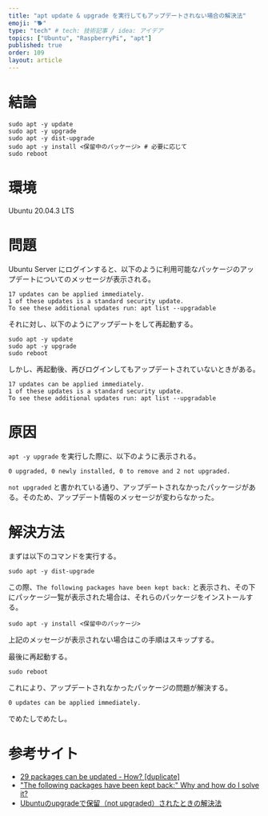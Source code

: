 ```yaml
---
title: "apt update & upgrade を実行してもアップデートされない場合の解決法"
emoji: "🐕"
type: "tech" # tech: 技術記事 / idea: アイデア
topics: ["Ubuntu", "RaspberryPi", "apt"]
published: true
order: 109
layout: article
---
```


# 結論
```shell:Shell
sudo apt -y update
sudo apt -y upgrade
sudo apt -y dist-upgrade
sudo apt -y install <保留中のパッケージ> # 必要に応じて
sudo reboot
```



# 環境
Ubuntu 20.04.3 LTS



# 問題
Ubuntu Server にログインすると、以下のように利用可能なパッケージのアップデートについてのメッセージが表示される。

```
17 updates can be applied immediately.
1 of these updates is a standard security update.
To see these additional updates run: apt list --upgradable
```

それに対し、以下のようにアップデートをして再起動する。

```shell:Shell
sudo apt -y update
sudo apt -y upgrade
sudo reboot
```

しかし、再起動後、再びログインしてもアップデートされていないときがある。

```
17 updates can be applied immediately.
1 of these updates is a standard security update.
To see these additional updates run: apt list --upgradable
```



# 原因
`apt -y upgrade` を実行した際に、以下のように表示される。

```
0 upgraded, 0 newly installed, 0 to remove and 2 not upgraded.
```

`not upgraded` と書かれている通り、アップデートされなかったパッケージがある。そのため、アップデート情報のメッセージが変わらなかった。



# 解決方法
まずは以下のコマンドを実行する。

```shell:Shell
sudo apt -y dist-upgrade
```

この際、`The following packages have been kept back:` と表示され、その下にパッケージ一覧が表示された場合は、それらのパッケージをインストールする。

```shell:Shell
sudo apt -y install <保留中のパッケージ>
```

上記のメッセージが表示されない場合はこの手順はスキップする。

最後に再起動する。

```shell:Shell
sudo reboot
```

これにより、アップデートされなかったパッケージの問題が解決する。

```
0 updates can be applied immediately.
```

でめたしでめたし。



# 参考サイト
* [29 packages can be updated - How? [duplicate]](https://askubuntu.com/questions/449032/29-packages-can-be-updated-how#answer-621709)
* ["The following packages have been kept back:" Why and how do I solve it?](https://askubuntu.com/a/602)
* [Ubuntuのupgradeで保留（not upgraded）されたときの解決法](https://blog.goo.ne.jp/takuminews/e/eca67b95214d55f788dfcd2b94ef5677)
